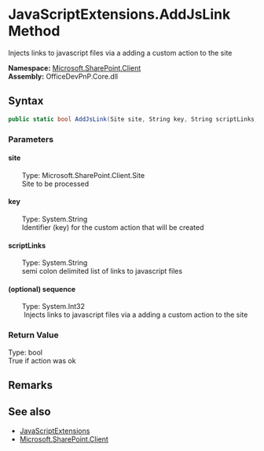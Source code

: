 # JavaScriptExtensions.AddJsLink Method  
 Injects links to javascript files via a adding a custom action to the site   

**Namespace:** [Microsoft.SharePoint.Client](Microsoft.SharePoint.Client.md)  
**Assembly:** OfficeDevPnP.Core.dll  
## Syntax
```C#
public static bool AddJsLink(Site site, String key, String scriptLinks, Int32 sequence)
```
### Parameters
#### site  
&emsp;&emsp;Type: Microsoft.SharePoint.Client.Site  
&emsp;&emsp;Site to be processed  

  

#### key  
&emsp;&emsp;Type: System.String  
&emsp;&emsp;Identifier (key) for the custom action that will be created  

  

#### scriptLinks  
&emsp;&emsp;Type: System.String  
&emsp;&emsp;semi colon delimited list of links to javascript files  

  

#### (optional) sequence  
&emsp;&emsp;Type: System.Int32  
&emsp;&emsp; Injects links to javascript files via a adding a custom action to the site   

  

### Return Value
Type: bool  
True if action was ok  


## Remarks
  
## See also
- [JavaScriptExtensions](Microsoft.SharePoint.Client.JavaScriptExtensions.md) 
- [Microsoft.SharePoint.Client](Microsoft.SharePoint.Client.md) 

